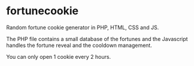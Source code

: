 # fortunecookie

Random fortune cookie generator in PHP, HTML, CSS and JS.

The PHP file contains a small database of the fortunes and the Javascript handles the fortune reveal and the cooldown management.

You can only open 1 cookie every 2 hours.